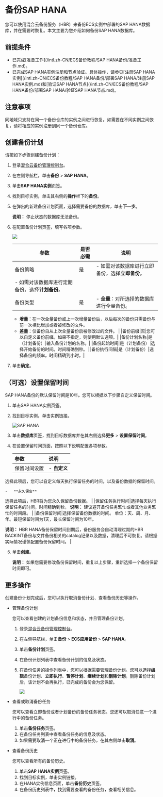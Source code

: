 # 备份SAP HANA

您可以使用混合云备份服务（HBR）来备份ECS实例中部署的SAP HANA数据库，并在需要时恢复。本文主要为您介绍如何备份SAP HANA数据库。

## 前提条件

-   已完成[准备工作](/intl.zh-CN/ECS备份教程/SAP HANA备份/准备工作.md)。
-   已完成SAP HANA实例注册和节点验证。具体操作，请参见[注册SAP HANA实例](/intl.zh-CN/ECS备份教程/SAP HANA备份/部署SAP HANA/注册SAP HANA实例.md)和[验证SAP HANA节点](/intl.zh-CN/ECS备份教程/SAP HANA备份/部署SAP HANA/验证SAP HANA节点.md)。

## 注意事项

同地域只支持在同一个备份仓库的实例之间进行恢复，如需要在不同实例之间恢复，请将相应的实例注册到同一个备份仓库。

## 创建备份计划

请按如下步骤创建备份计划：

1.  登录[混合云备份管理控制台](https://hbr.console.aliyun.com)。

2.  在左侧导航栏，单击**备份** \> **SAP HANA**。

3.  单击**SAP HANA实例**页签。

4.  找到目标实例，单击其右侧的**操作**栏下的**备份**。

5.  在弹出的新建备份计划页面，选择需要备份的数据库，单击**下一步**。

    **说明：** 停止状态的数据库无法备份。

6.  在配置备份计划页签，填写各项参数。

    ![](https://static-aliyun-doc.oss-accelerate.aliyuncs.com/assets/img/zh-CN/0560129951/p35977.png)

    |参数|是否必需|说明|
    |--|----|--|
    |备份策略|是|    -   如需对该数据库进行立即备份，选择**立即备份**。
    -   如需对该数据库进行定期备份，选择**计划备份**。 |
    |备份类型|是|    -   **全量**：对所选择的数据库进行全量备份。
    -   **增量**：在一次全量备份或上一次增量备份后，以后每次的备份只需备份与前一次相比增加或者被修改的文件。
    -   **差量**：仅备份自从上次全量备份后被修改过的文件。 |
    |备份前缀|否|您可以自定义备份前缀。如果不指定，则使用默认选项。|
    |备份计划名称|是（计划备份）|输入备份计划的名称。|
    |备份起始时间|是（计划备份）|选择开始备份的时间。时间精确到秒。|
    |备份执行间隔|是（计划备份）|选择备份的频率。时间精确到小时。|

7.  单击**确定**。


## （可选）设置保留时间

SAP HANA备份的默认保留时间是10年。您可以根据以下步骤自定义保留时间。

1.  单击SAP HANA实例页签。

2.  找到目标实例，单击实例链接。

    ![SAP HANA](https://static-aliyun-doc.oss-accelerate.aliyuncs.com/assets/img/zh-CN/0560129951/p103891.jpg)

3.  单击**数据库**页签，找到目标数据库并在其右侧选择**更多** \> **设置保留时间**。

4.  在设置保留时间页面，按照以下说明配置各项参数。

    |参数|说明|
    |:-|:-|
    |保留时间设置|    -   **自定义**

选择此项后，您可以自定义每天执行保留任务的时间，以及备份数据的保留时间。

    -   **永久保留**

选择此项后，HBR将为您永久保留备份数据。 |
    |保留任务执行时间|选择每天执行保留任务的时间。时间精确到秒。 **说明：** 建议避开备份任务繁忙或者其他业务繁忙的时间段。 |
    |备份保留时间|选择保留备份数据的时间。 单位：天、周、月、年。最短保留时间为1天，最长保留时间为10年。

**说明：** HBR HANA备份保留时间到期后，备份服务会自动清理过期的HBR BACKINT备份与文件备份相关的catalog记录以及数据，清理后不可恢复。请根据实际情况谨慎配置备份保留时间。 |

5.  单击**创建**。

    **说明：** 如果您需要修改备份保留时间，重复以上步骤，重新选择一个备份保留时间即可。


## 更多操作

创建备份计划完成后，您可以执行取消备份计划、查看备份历史等操作。

-   管理备份计划

    您可以查看创建的计划备份信息和状态，并且管理备份计划。

    1.  登录[混合云备份管理控制台](https://hbr.console.aliyun.com)。
    2.  在左侧导航栏，单击**备份** \> **ECS应用备份** \> **SAP HANA**。
    3.  单击**备份计划**页签。
    4.  在备份计划列表中查看备份计划的信息及状态。
    5.  在备份任务的操作列表中，您可以根据需要管理备份计划。您可以选择**编辑**备份计划、**立即执行**、**暂停计划**、**继续计划**和**删除计划**。删除备份计划后，该计划不会再执行，已完成的备份会为您保留。

        ![](https://static-aliyun-doc.oss-accelerate.aliyuncs.com/assets/img/zh-CN/0560129951/p35978.png)

-   查看或取消备份任务

    您可以查看立即备份或者计划备份的备份任务状态。您还可以取消任意一个进行中的备份任务。

    1.  单击**备份任务**页签。
    2.  在备份任务列表中查看备份任务的信息及状态。
    3.  如果需要取消一个正在进行中的备份任务，在其右侧单击**取消**。
-   查看备份历史

    您可以查看所有的备份历史。

    1.  单击**SAP HANA实例**页签。
    2.  找到目标实例，单击实例链接。
    3.  在HANA实例信息页面，单击**备份历史**页签。
    4.  在备份历史列表中，找到需要查看的备份任务，查看相关信息。

